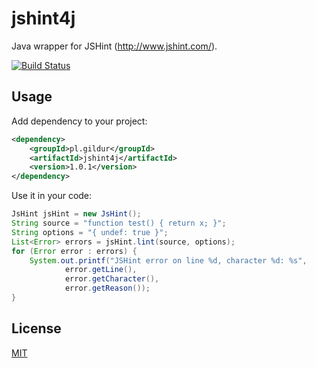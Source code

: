 jshint4j
========

Java wrapper for JSHint (http://www.jshint.com/).

[![Build Status](https://travis-ci.org/gildur/jshint4j.svg?branch=master)](https://travis-ci.org/gildur/jshint4j)

Usage
-----

Add dependency to your project:
```xml
<dependency>
    <groupId>pl.gildur</groupId>
    <artifactId>jshint4j</artifactId>
    <version>1.0.1</version>
</dependency>
```

Use it in your code:
```java
JsHint jsHint = new JsHint();
String source = "function test() { return x; }";
String options = "{ undef: true }";
List<Error> errors = jsHint.lint(source, options);
for (Error error : errors) {
    System.out.printf("JSHint error on line %d, character %d: %s",
            error.getLine(),
            error.getCharacter(),
            error.getReason());
}
```

License
-------

<a href="https://raw.githubusercontent.com/gildur/jshint4j/master/LICENSE">MIT</a>
